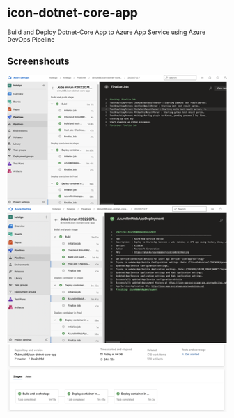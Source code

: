 # icon-dotnet-core-app
 Build and Deploy Dotnet-Core App to Azure App Service using Azure DevOps Pipeline 

## Screenshouts

<img src="/screenshots/img1.png" alt="Screenshots" style="height: auto; width:auto;"/>
<img src="/screenshots/img2.png" alt="Screenshots" style="height: auto; width:auto;"/>
<img src="/screenshots/img3.png" alt="Screenshots" style="height: auto; width:auto;"/>
